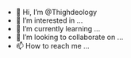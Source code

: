 - 👋 Hi, I’m @Thighdeology
- 👀 I’m interested in ...
- 🌱 I’m currently learning ...
- 💞️ I’m looking to collaborate on ...
- 📫 How to reach me ...

<!---
Thighdeology/Thighdeology is a ✨ special ✨ repository because its `README.md` (this file) appears on your GitHub profile.
You can click the Preview link to take a look at your changes.
--->
